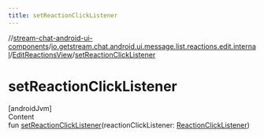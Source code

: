 ```yaml
---
title: setReactionClickListener
---
```

//[stream-chat-android-ui-components](../../../index.md)/[io.getstream.chat.android.ui.message.list.reactions.edit.internal](../index.md)/[EditReactionsView](index.md)/[setReactionClickListener](setReactionClickListener.md)



# setReactionClickListener  
[androidJvm]  
Content  
fun [setReactionClickListener](setReactionClickListener.md)(reactionClickListener: [ReactionClickListener](../../io.getstream.chat.android.ui.message.list.reactions/ReactionClickListener/index.md))  



